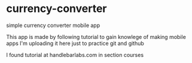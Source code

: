 # currency-converter
simple currency converter mobile app 


This app is made by following tutorial to gain knowlege of making mobile apps
I'm uploading it here just to practice git and github

I found tutorial at handlebarlabs.com in section courses
